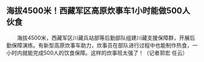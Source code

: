 ## 海拔4500米！西藏军区高原炊事车1小时能做500人伙食
　　海拔4500米，西藏军区川藏兵站部等后勤部队组建川藏支援保障群，开展后勤保障演练。有新型高原炊事车助力，炊事员在部队进行过程中也能制作热食，一小时内就能完成500人的饮食保障。这样的炊事班太强了！（记者郭宏 任云）

